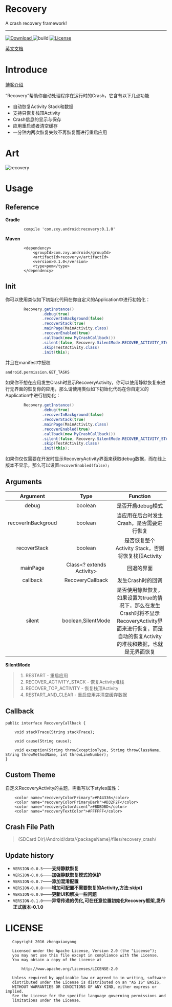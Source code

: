 # **Recovery**
A crash recovery framework!

----

[ ![Download](https://api.bintray.com/packages/sunzxyong/maven/Recovery/images/download.svg) ](https://bintray.com/sunzxyong/maven/Recovery/_latestVersion) ![build](https://img.shields.io/badge/build-passing-blue.svg) [![License](https://img.shields.io/hexpm/l/plug.svg)](https://github.com/Sunzxyong/Recovery/blob/master/LICENSE)

[英文文档](https://github.com/Sunzxyong/Recovery/blob/master/README.md)

# **Introduce**

[博客介绍](http://zhengxiaoyong.me/2016/09/05/Android%E8%BF%90%E8%A1%8C%E6%97%B6Crash%E8%87%AA%E5%8A%A8%E6%81%A2%E5%A4%8D%E6%A1%86%E6%9E%B6-Recovery)

“Recovery”帮助你自动处理程序在运行时的Crash，它含有以下几点功能

* 自动恢复Activity Stack和数据
* 支持只恢复栈顶Activity
* Crash信息的显示与保存
* 应用重启或者清空缓存
* 一分钟内两次恢复失败不再恢复而进行重启应用

# **Art**
![recovery](http://7xswxf.com2.z0.glb.qiniucdn.com/blog/Recovery_main.png)

# **Usage**
## **Reference**
**Gradle**

```
		compile 'com.zxy.android:recovery:0.1.0'
```

**Maven**

```
		<dependency>
  			<groupId>com.zxy.android</groupId>
  			<artifactId>recovery</artifactId>
  			<version>0.1.0</version>
  			<type>pom</type>
		</dependency>
```
## **Init**
你可以使用类似如下初始化代码在你自定义的Application中进行初始化：

```java
        Recovery.getInstance()
                .debug(true)
                .recoverInBackground(false)
                .recoverStack(true)
                .mainPage(MainActivity.class)
                .recoverEnabled(true)
                .callback(new MyCrashCallback())
                .silent(false, Recovery.SilentMode.RECOVER_ACTIVITY_STACK)
                .skip(TestActivity.class)
                .init(this);
```
并且在manifest中授权

```
android.permission.GET_TASKS
```

如果你不想在应用发生Crash时显示RecoveryActivity，你可以使用静默恢复来进行无界面的恢复你的应用，那么请使用类似如下初始化代码在你自定义的Application中进行初始化：

```java
        Recovery.getInstance()
                .debug(true)
                .recoverInBackground(false)
                .recoverStack(true)
                .mainPage(MainActivity.class)
                .recoverEnabled(true)
                .callback(new MyCrashCallback())
                .silent(false, Recovery.SilentMode.RECOVER_ACTIVITY_STACK)
                .skip(TestActivity.class)
                .init(this);
```

如果你仅仅需要在开发时显示RecoveryActivity界面来获取debug数据，而在线上版本不显示，那么可以设置`recoverEnabled(false);`

## **Arguments**

| Argument | Type | Function |
| :-: | :-: | :-: |
| debug | boolean | 是否开启debug模式 |
| recoverInBackgroud | boolean | 当应用在后台时发生Crash，是否需要进行恢复  |
| recoverStack | boolean | 是否恢复整个Activity Stack，否则将恢复栈顶Activity |
| mainPage | Class<? extends Activity> | 回退的界面 |
| callback | RecoveryCallback | 发生Crash时的回调 |
| silent | boolean,SilentMode | 是否使用静默恢复，如果设置为true的情况下，那么在发生Crash时将不显示RecoveryActivity界面来进行恢复，而是自动的恢复Activity的堆栈和数据，也就是无界面恢复 |

**SilentMode**
> 1. RESTART - 重启应用
> 2. RECOVER_ACTIVITY_STACK - 恢复Activity堆栈
> 3. RECOVER_TOP_ACTIVITY - 恢复栈顶Activity
> 4. RESTART_AND_CLEAR - 重启应用并清空缓存数据

## **Callback**

```
public interface RecoveryCallback {

    void stackTrace(String stackTrace);

    void cause(String cause);

    void exception(String throwExceptionType, String throwClassName, String throwMethodName, int throwLineNumber);
}
```

## **Custom Theme**

自定义RecoveryActivity的主题，需重写以下styles属性：

```
    <color name="recoveryColorPrimary">#F44336</color>
    <color name="recoveryColorPrimaryDark">#D32F2F</color>
    <color name="recoveryColorAccent">#BDBDBD</color>
    <color name="recoveryTextColor">#FFFFFF</color>
```
## **Crash File Path**
> {SDCard Dir}/Android/data/{packageName}/files/recovery_crash/

## **Update history**
* `VERSION-0.0.5`——**支持静默恢复**
* `VERSION-0.0.6`——**加强静默恢复模式的保护**
* `VERSION-0.0.7`——**添加混淆配置**
* `VERSION-0.0.8`——**增加可配置不需要恢复的Activity,方法:skip()**
* `VERSION-0.0.9`——**更新UI和解决一些问题**
* `VERSION-0.1.0`——**异常传递的优化,可在任意位置初始化Recovery框架,发布正式版本-0.1.0**

# **LICENSE**

```
   Copyright 2016 zhengxiaoyong

   Licensed under the Apache License, Version 2.0 (the "License");
   you may not use this file except in compliance with the License.
   You may obtain a copy of the License at

       http://www.apache.org/licenses/LICENSE-2.0

   Unless required by applicable law or agreed to in writing, software
   distributed under the License is distributed on an "AS IS" BASIS,
   WITHOUT WARRANTIES OR CONDITIONS OF ANY KIND, either express or implied.
   See the License for the specific language governing permissions and
   limitations under the License.
```

